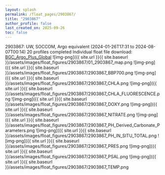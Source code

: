 ```yaml
---
layout: splash
permalink: /float_pages/2903867/
title: "2903867"
author_profile: false
last_created_on: 2025-09-26
toc: false
---
```

 
2903867: UW, SOCCOM, Argo equivalent (2024-01-26T17:31 to 2024-08-07T00:14)
20 profiles completed
Individual float file download: [BGC_Argo_Plus_Global](https://ftp.soest.hawaii.edu/bgc_argo_plus/Individual_Floats/outliers_removed/2903867_Sprof_processed.nc)
![img-png]({{ site.url }}{{ site.baseurl }}/assets/images/float_figures/2903867/01_2903867_map.png
![img-png]({{ site.url }}{{ site.baseurl }}/assets/images/float_figures/2903867/2903867_BBP700.png
![img-png]({{ site.url }}{{ site.baseurl }}/assets/images/float_figures/2903867/2903867_CHLA.png
![img-png]({{ site.url }}{{ site.baseurl }}/assets/images/float_figures/2903867/2903867_CHLA_FLUORESCENCE.png
![img-png]({{ site.url }}{{ site.baseurl }}/assets/images/float_figures/2903867/2903867_DOXY.png
![img-png]({{ site.url }}{{ site.baseurl }}/assets/images/float_figures/2903867/2903867_NITRATE.png
![img-png]({{ site.url }}{{ site.baseurl }}/assets/images/float_figures/2903867/2903867_PH_Derived_Carbonate_Parameters.png
![img-png]({{ site.url }}{{ site.baseurl }}/assets/images/float_figures/2903867/2903867_PH_IN_SITU_TOTAL.png
![img-png]({{ site.url }}{{ site.baseurl }}/assets/images/float_figures/2903867/2903867_PRES.png
![img-png]({{ site.url }}{{ site.baseurl }}/assets/images/float_figures/2903867/2903867_PSAL.png
![img-png]({{ site.url }}{{ site.baseurl }}/assets/images/float_figures/2903867/2903867_TEMP.png

